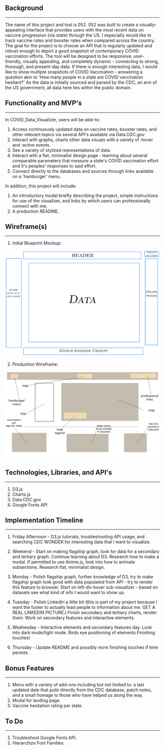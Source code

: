 Background
---
---
The name of this project and tool is 052. 052 was built to create a visually-appealing interface that provides users with the most recent data on vaccine progression (via state) through the US. I especially would like to track vaccine rates and booster rates when compared across the country. The goal for the project is to choose an API that is regularly updated and robust enough to depict a good snapshot of contemporary COVID vaccination efforts. The tool will be designed to be responsive, user-friendly, visually appealing, and completely dynamic - connecting to strong, thorough, and present-day data. If there is enough interesting data, I would like to show multiple snapshots of COVID Vaccination - answering a question akin to 'How many people in a state are COVID vaccination hesitant?' As the data is initially sourced and parsed by the CDC, an arm of the US government, all data here lies within the public domain.


Functionality and MVP's
---
---

In COVID_Data_Visualizer, users will be able to:

1) Access continuously updated data on vaccine rates, booster rates, and other relevant topics via several API's available via Data.CDC.gov
2) Interact with graphs, charts other data visuals with a variety of :hover and :active events.
3) See a variety of stylized representations of data.
4) Interact with a flat, minimalist design page - learning about several comparable parameters that measure a state's COVID vaccination effort and it's peoples' responses to said effort.
5) Connect directly to the databases and sources through links available on a 'hamburger' menu.

In addition, this project will include:

1) An introductory modal briefly describing the project, simple instructions for use of the visualizer, and links by which users can professionally connect with me.
2) A production README.


Wireframe(s)
---
---
1) Initial Blueprint Mockup:



![Getting Started](Covid_Data_Visualizer_Mockup.png)







2) Production Wireframe:



![Getting Started](Production_Wireframe.jpg)

Technologies, Libraries, and API's
---
---

1) D3.js
2) Charts.js
3) Data.CDC.gov
4) Google Fonts API

Implementation Timeline
---
---

1) Friday Afternoon - D3.js tutorials, troubleshooting API usage, and searching CDC WONDER for interesting data that I want to visualize.

2) Weekend - Start on making flagship graph, look for data for a secondary and tertiary graph. Continue learning about D3. Research how to make a modal. If permitted to use Anime.js, look into how to animate subsections. Research flat, minimalist design.

3) Monday - Polish flagship graph, further knowledge of D3, try to make flagship graph look good with data populated from API - try to render this feature to browser. Start on left-div hover sub-visualizer - based on datasets see what kind of info I would want to show up.

4) Tuesday - Polish LinkedIn a little bit (this is part of my project because I want the footer to actually lead people to information about me. GET A REAL LINKEDIN PICTURE.) Finish secondary and tertiary charts, render them. Work on secondary features and interactive elements.

5) Wednesday - Interactive elements and secondary features day. Look into dark mode/light mode. Birds eye positioning of elements.Finishing touches!

6) Thursday - Update README and possibly more finishing touches if time permits.


Bonus Features
---
---

1) Menu with a variety of add-ons including but not limited to: a last updated date that pulls directly from the CDC database, patch notes, and a small homage to those who have helped us along the way.
2) Modal for landing page.
3) Vaccine hesitation rating per state.


To Do
---
---

1) Troubleshoot Google Fonts API.
2) Hierarchize Font Families.